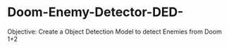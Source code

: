 # Doom-Enemy-Detector-DED-
Objective: Create a Object Detection Model to detect Enemies from Doom 1+2
